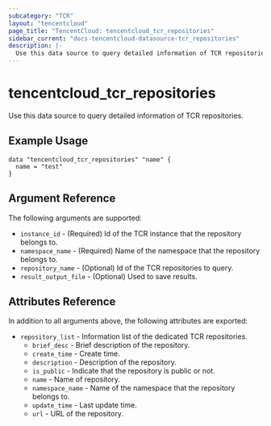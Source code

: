 ```yaml
---
subcategory: "TCR"
layout: "tencentcloud"
page_title: "TencentCloud: tencentcloud_tcr_repositories"
sidebar_current: "docs-tencentcloud-datasource-tcr_repositories"
description: |-
  Use this data source to query detailed information of TCR repositories.
---
```


# tencentcloud_tcr_repositories

Use this data source to query detailed information of TCR repositories.

## Example Usage

```hcl
data "tencentcloud_tcr_repositories" "name" {
  name = "test"
}
```

## Argument Reference

The following arguments are supported:

* `instance_id` - (Required) Id of the TCR instance that the repository belongs to.
* `namespace_name` - (Required) Name of the namespace that the repository belongs to.
* `repository_name` - (Optional) Id of the TCR repositories to query.
* `result_output_file` - (Optional) Used to save results.

## Attributes Reference

In addition to all arguments above, the following attributes are exported:

* `repository_list` - Information list of the dedicated TCR repositories.
  * `brief_desc` - Brief description of the repository.
  * `create_time` - Create time.
  * `description` - Description of the repository.
  * `is_public` - Indicate that the repository is public or not.
  * `name` - Name of repository.
  * `namespace_name` - Name of the namespace that the repository belongs to.
  * `update_time` - Last update time.
  * `url` - URL of the repository.


